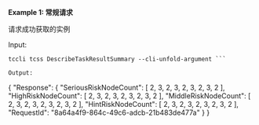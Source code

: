 **Example 1: 常规请求**

请求成功获取的实例

Input: 

```
tccli tcss DescribeTaskResultSummary --cli-unfold-argument ```

Output: 
```
{
    "Response": {
        "SeriousRiskNodeCount": [
            2,
            3,
            2,
            3,
            2,
            3,
            2,
            3,
            2
        ],
        "HighRiskNodeCount": [
            2,
            3,
            2,
            3,
            2,
            3,
            2,
            3,
            2
        ],
        "MiddleRiskNodeCount": [
            2,
            3,
            2,
            3,
            2,
            3,
            2,
            3,
            2
        ],
        "HintRiskNodeCount": [
            2,
            3,
            2,
            3,
            2,
            3,
            2,
            3,
            2
        ],
        "RequestId": "8a64a4f9-864c-49c6-adcb-21b483de477a"
    }
}
```

